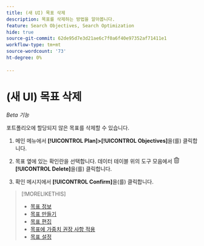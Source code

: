 ```yaml
---
title: (새 UI) 목표 삭제
description: 목표를 삭제하는 방법을 알아봅니다.
feature: Search Objectives, Search Optimization
hide: true
source-git-commit: 62de95d7e3d21ae6c7f0a6f40e97352af71411e1
workflow-type: tm+mt
source-wordcount: '73'
ht-degree: 0%

---
```


# (새 UI) 목표 삭제

*Beta 기능*

포트폴리오에 할당되지 않은 목표를 삭제할 수 있습니다.

1. 메인 메뉴에서 **[!UICONTROL Plan]>[!UICONTROL Objectives]**&#x200B;을(를) 클릭합니다.

1. 목표 옆에 있는 확인란을 선택합니다. 데이터 테이블 위의 도구 모음에서 ![삭제](/help/search-social-commerce/assets/delete-new.png "삭제") **[!UICONTROL Delete]**&#x200B;을(를) 클릭합니다.

1. 확인 메시지에서 **[!UICONTROL Confirm]**&#x200B;을(를) 클릭합니다.

>[!MORELIKETHIS]
>
>* [목표 정보](objective-about.md)
>* [목표 만들기](objective-create.md)
>* [목표 편집](objective-edit.md)
>* [목표에 가중치 권장 사항 적용](objective-apply-weight-recommendations.md)
>* [목표 설정](objective-settings.md)
